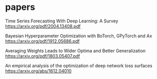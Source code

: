 # papers

Time Series Forecasting With Deep Learning: A Survey \
https://arxiv.org/pdf/2004.13408.pdf

Bayesian Hyperparameter Optimization with BoTorch, GPyTorch and Ax \
https://arxiv.org/pdf/1912.05686.pdf

Averaging Weights Leads to Wider Optima and Better Generalization \
https://arxiv.org/pdf/1803.05407.pdf

An empirical analysis of the optimization of deep network loss surfaces \
https://arxiv.org/abs/1612.04010
